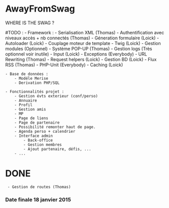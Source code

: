 AwayFromSwag
============

WHERE IS THE SWAG ?

#TODO :
    - Framework :
        - Serialisation XML (Thomas)
        - Authentification avec niveaux accès + nb connectés (Thomas) 
        - Géneration formulaire (Loick)
        - Autoloader (Loick)
        - Couplage moteur de template - Twig (Loick)
        - Gestion modules (Optionnel)
        - Système POP-UP (Thomas)
        - Gestion logs (Très optionnel voir inutile)
        - Input (Loick)
        - Exceptions (Everybody)
        - URL Rewriting (Thomas)
        - Request helpers (Loick)
        - Gestion BD (Loick)
        - Flux RSS (Thomas)
        - PHP-Unit (Everybody) 
        - Caching (Loick)


    - Base de données :
        - Modéle Merise
        - Derivation PHP/SQL

    - Fonctionnalités projet :
        - Gestion évts exterieur (conf/perso)
        - Annuaire
        - Profil
        - Gestion amis
        - MP
        - Page de liens
        - Page de partenaire
        - Possibilité remonter haut de page.
        - Agenda perso + calendrier
        - Interface admin
            - Back-office
            - Gestion membres
            - Ajout partenaire, défis, ...
        - ...
      
# DONE
     - Gestion de routes (Thomas)
      
      
### Date finale 18 janvier 2015 ###
